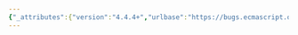 ```yaml
---
{"_attributes":{"version":"4.4.4+","urlbase":"https://bugs.ecmascript.org/","maintainer":"dherman@mozilla.com"},"bug":{"bug_id":3164,"creation_ts":"2014-08-30 06:26:00 -0700","short_desc":"7.3.21  GetFunctionRealm: Typo \"functions\" -> \"function\"","delta_ts":"2014-10-14 15:17:43 -0700","product":"Draft for 6th Edition","component":"editorial issue","version":"Rev 27: August 24, 2014 Draft","rep_platform":"All","op_sys":"All","bug_status":"RESOLVED","resolution":"FIXED","priority":"Normal","bug_severity":"normal","everconfirmed":true,"reporter":{"uid":"andrebargull","name":"André Bargull"},"assigned_to":{"uid":"allen","name":"Allen Wirfs-Brock"},"long_desc":[{"commentid":10025,"comment_count":0,"who":{"uid":"andrebargull","name":"André Bargull"},"bug_when":"2014-08-30 06:26:06 -0700","thetext":"7.3.21  GetFunctionRealm, NOTE.\n\nChange \"a revoked proxy functions\" -> \"a revoked proxy function\"."},{"commentid":10088,"comment_count":1,"who":{"uid":"allen","name":"Allen Wirfs-Brock"},"bug_when":"2014-08-30 09:49:10 -0700","thetext":"fixed in rev28 editor's draft"},{"commentid":10380,"comment_count":2,"who":{"uid":"allen","name":"Allen Wirfs-Brock"},"bug_when":"2014-10-14 15:17:43 -0700","thetext":"fixed in rev28"}]}}
---
```

